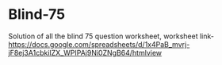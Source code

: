 # Blind-75
Solution of all the blind 75 question worksheet, worksheet link- https://docs.google.com/spreadsheets/d/1x4PaB_mvrj-jF8ej3A1cbkiIZX_WPIPAj9Ni0ZNgB64/htmlview
